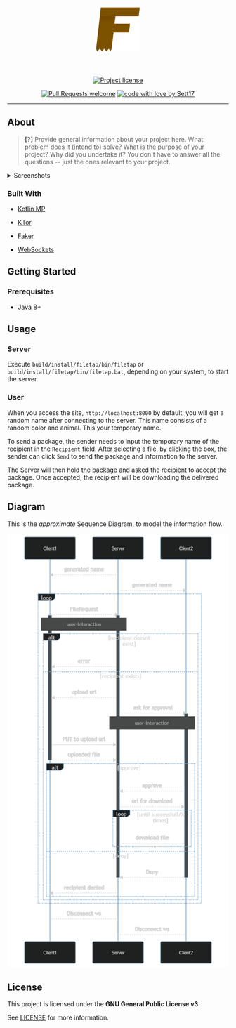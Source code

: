 <h1 align="center">
    <img src="src/commonMain/resources/F.svg" alt="Logo" width="100" height="100">
</h1>
<div align="center">
<br />

[![Project license](https://img.shields.io/github/license/Sett17/filetap.svg?style=flat-square)](LICENSE)

[![Pull Requests welcome](https://img.shields.io/badge/PRs-welcome-ff69b4.svg?style=flat-square)](https://github.com/Sett17/filetap/issues?q=is%3Aissue+is%3Aopen+label%3A%22help+wanted%22)
[![code with love by Sett17](https://img.shields.io/badge/%3C%2F%3E%20with%20%E2%99%A5%20by-Sett17-ff1414.svg?style=flat-square)](https://github.com/Sett17)

</div>

---

## About

> **[?]**
> Provide general information about your project here.
> What problem does it (intend to) solve?
> What is the purpose of your project?
> Why did you undertake it?
> You don't have to answer all the questions -- just the ones relevant to your project.

<details>
<summary>Screenshots</summary>
<br>

|                                  Desktop                                |                                 Mobile PWA                                  |
| :-------------------------------------------------------------------------: | :-------------------------------------------------------------------------: |
| <img src="https://i.imgur.com/QKwk4lp.png)" title="Home Page" width="100%"> | <img src="https://i.imgur.com/u2KQZHi.png" title="Login Page" width="100%"> |

</details>

### Built With

 - [Kotlin MP](https://kotlinlang.org/docs/multiplatform.html)
 - [KTor](https://github.com/ktorio/ktor)
 - [Faker](https://github.com/serpro69/kotlin-faker)

 - [WebSockets](https://developer.mozilla.org/en-US/docs/Web/API/WebSockets_API)

## Getting Started

### Prerequisites

 - Java 8+

## Usage

### Server

Execute `build/install/filetap/bin/filetap` or `build/install/filetap/bin/filetap.bat`, depending on your system, to start the server.

### User

When you access the site, `http://localhost:8000` by default, you will get a random name after connecting to the server.
This name consists of a random color and animal. This your temporary name.

To send a package, the sender needs to input the temporary name of the recipient in the `Recipient` field.
After selecting a file, by clicking the box, the sender can click `Send` to send the package and information to the server.

The Server will then hold the package and asked the recipient to accept the package. Once accepted, the recipient will be downloading the delivered package.

## Diagram

This is the *approximate* Sequence Diagram, to model the information flow.

![mermaid](mermaid-diagram-20220427140832.png)

## License

This project is licensed under the **GNU General Public License v3**.

See [LICENSE](LICENSE) for more information.
